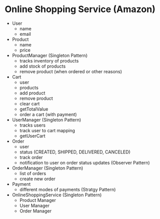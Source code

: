 # Online Shopping Service (Amazon)
- User
    - name
    - email
- Product
    - name
    - price
- ProductManager (Singleton Pattern)
    - tracks inventory of products
    - add stock of products
    - remove product (when ordered or other reasons)
- Cart
    - user
    - products
    - add product
    - remove product
    - clear cart
    - getTotalValue
    - order a cart (with payment)
- UserManager (Singleton Pattern)
    - tracks users
    - track user to cart mapping
    - getUserCart
- Order
    - user
    - status (CREATED, SHIPPED, DELIVERED, CANCELED)
    - track order
    - notification to user on order status updates (Observer Pattern)
- OrderManager (Singleton Pattern)
    - list of orders
    - create new order
- Payment
    - different modes of payments (Stratgy Pattern)
- OnlineShoppingService (Singleton Pattern)
    - Product Manager
    - User Manager
    - Order Manager